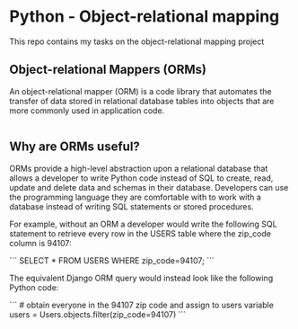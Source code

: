 # Python - Object-relational mapping

This repo contains my tasks on the object-relational mapping project

## Object-relational Mappers (ORMs)
<p>An object-relational mapper (ORM) is a code library that automates the transfer of data stored in relational database tables into objects that are more commonly used in application code.</p>

<img scr="https://www.fullstackpython.com/img/visuals/orms-bridge.png">

<h2>Why are ORMs useful?</h2>
<p>
ORMs provide a high-level abstraction upon a relational database that allows a developer to write Python code instead of SQL to create, read, update and delete data and schemas in their database. Developers can use the programming language they are comfortable with to work with a database instead of writing SQL statements or stored procedures.
</p>

<p>
For example, without an ORM a developer would write the following SQL statement to retrieve every row in the USERS table where the zip_code column is 94107:
</p>
```
SELECT * FROM USERS WHERE zip_code=94107;
```
<p>
The equivalent Django ORM query would instead look like the following Python code:
</p>
```
# obtain everyone in the 94107 zip code and assign to users variable
users = Users.objects.filter(zip_code=94107)
```
